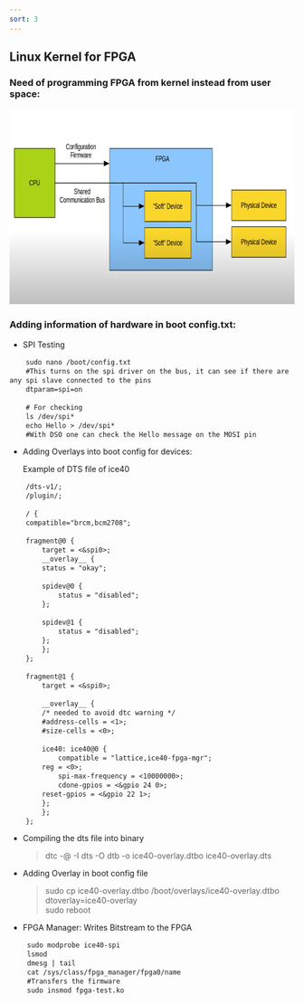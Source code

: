 ```yaml
---
sort: 3
---
```


## Linux Kernel for FPGA

### Need of programming FPGA from kernel instead from user space:

<p align="center">
    <img width="756" height="346" src="../assets/fpga_kernel.png">
</p>

### Adding information of hardware in boot config.txt:

- SPI Testing 

```
    sudo nano /boot/config.txt
    #This turns on the spi driver on the bus, it can see if there are any spi slave connected to the pins
    dtparam=spi=on    

    # For checking 
    ls /dev/spi*
    echo Hello > /dev/spi*
    #With DSO one can check the Hello message on the MOSI pin
```

- Adding Overlays into boot config for devices:

    Example of DTS file of ice40

```
    /dts-v1/;
    /plugin/;

    / {
    compatible="brcm,bcm2708";

    fragment@0 {
        target = <&spi0>;
        __overlay__ {
        status = "okay";

        spidev@0 {
            status = "disabled";
        };

        spidev@1 {
            status = "disabled";
        };
        };
    };

    fragment@1 {
        target = <&spi0>;

        __overlay__ {
        /* needed to avoid dtc warning */
        #address-cells = <1>;
        #size-cells = <0>;

        ice40: ice40@0 {
            compatible = "lattice,ice40-fpga-mgr";
        reg = <0>;
            spi-max-frequency = <10000000>;
            cdone-gpios = <&gpio 24 0>;
        reset-gpios = <&gpio 22 1>;
        };
        };
    };
```

- Compiling the dts file into binary <br>

    >  dtc -@ -I dts -O dtb -o ice40-overlay.dtbo ice40-overlay.dts 

- Adding Overlay in boot config file

    > sudo cp ice40-overlay.dtbo /boot/overlays/ice40-overlay.dtbo
    > dtoverlay=ice40-overlay   
    > sudo reboot

- FPGA Manager: Writes Bitstream to the FPGA

    ```
     sudo modprobe ice40-spi
     lsmod
     dmesg | tail
     cat /sys/class/fpga_manager/fpga0/name
     #Transfers the firmware
     sudo insmod fpga-test.ko
    ```